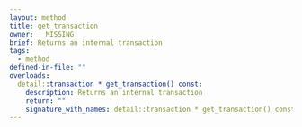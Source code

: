 ```yaml
---
layout: method
title: get_transaction
owner: __MISSING__
brief: Returns an internal transaction
tags:
  - method
defined-in-file: ""
overloads:
  detail::transaction * get_transaction() const:
    description: Returns an internal transaction
    return: ""
    signature_with_names: detail::transaction * get_transaction() const
---
```

